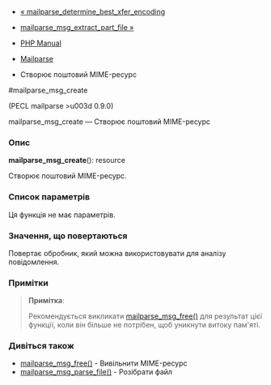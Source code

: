 - [« mailparse_determine_best_xfer_encoding](function.mailparse-determine-best-xfer-encoding.md)
- [mailparse_msg_extract_part_file »](function.mailparse-msg-extract-part-file.md)

- [PHP Manual](index.md)
- [Mailparse](ref.mailparse.md)
- Створює поштовий MIME-ресурс

#mailparse_msg_create

(PECL mailparse \>u003d 0.9.0)

mailparse_msg_create — Створює поштовий MIME-ресурс

### Опис

**mailparse_msg_create**(): resource

Створює поштовий MIME-ресурс.

### Список параметрів

Ця функція не має параметрів.

### Значення, що повертаються

Повертає обробник, який можна використовувати для аналізу повідомлення.

### Примітки

> **Примітка**:
>
> Рекомендується викликати
> [mailparse_msg_free()](function.mailparse-msg-free.md) для
> результат цієї функції, коли він більше не потрібен, щоб уникнути
> витоку пам'яті.

### Дивіться також

- [mailparse_msg_free()](function.mailparse-msg-free.md) -
Вивільнити MIME-ресурс
- [mailparse_msg_parse_file()](function.mailparse-msg-parse-file.md) -
Розібрати файл
